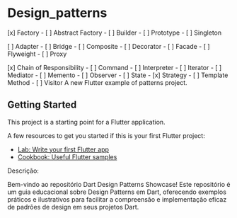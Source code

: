 # Design_patterns

[x] Factory - [ ] Abstract Factory - [ ] Builder - [ ] Prototype - [ ] Singleton

[ ] Adapter - [ ] Bridge - [ ] Composite - [ ] Decorator - [ ] Facade - [ ] Flyweight - [ ] Proxy

[x] Chain of Responsibility - [ ] Command - [ ] Interpreter - [ ] Iterator - [ ] Mediator - [ ] Memento - [ ] Observer - [ ] State - [x] Strategy - [ ] Template Method - [ ] Visitor
A new Flutter example of patterns project.

## Getting Started

This project is a starting point for a Flutter application.

A few resources to get you started if this is your first Flutter project:

- [Lab: Write your first Flutter app](https://docs.flutter.dev/get-started/codelab)
- [Cookbook: Useful Flutter samples](https://docs.flutter.dev/cookbook)

Descrição:

Bem-vindo ao repositório Dart Design Patterns Showcase! Este repositório é um guia educacional sobre Design Patterns em Dart, oferecendo exemplos práticos e ilustrativos para facilitar a compreensão e implementação eficaz de padrões de design em seus projetos Dart.
